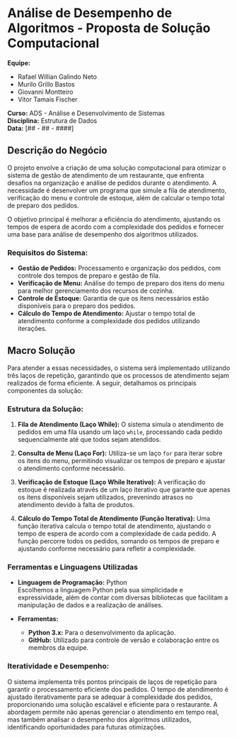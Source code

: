 # Análise de Desempenho de Algoritmos - Proposta de Solução Computacional

**Equipe:**

- Rafael Willian Galindo Neto
- Murilo Grillo Bastos
- Giovanni Montteiro
- Vitor Tamais Fischer

**Curso:** ADS - Análise e Desenvolvimento de Sistemas  
**Disciplina:** Estrutura de Dados  
**Data:** [## - ## - ####]  

## Descrição do Negócio

O projeto envolve a criação de uma solução computacional para otimizar o sistema de gestão de atendimento de um restaurante, que enfrenta desafios na organização e análise de pedidos durante o atendimento. A necessidade é desenvolver um programa que simule a fila de atendimento, verificação do menu e controle de estoque, além de calcular o tempo total de preparo dos pedidos.

O objetivo principal é melhorar a eficiência do atendimento, ajustando os tempos de espera de acordo com a complexidade dos pedidos e fornecer uma base para análise de desempenho dos algoritmos utilizados.

### Requisitos do Sistema:

- **Gestão de Pedidos:** Processamento e organização dos pedidos, com controle dos tempos de preparo e gestão de fila.
- **Verificação de Menu:** Análise do tempo de preparo dos itens do menu para melhor gerenciamento dos recursos de cozinha.
- **Controle de Estoque:** Garantia de que os itens necessários estão disponíveis para o preparo dos pedidos.
- **Cálculo do Tempo de Atendimento:** Ajustar o tempo total de atendimento conforme a complexidade dos pedidos utilizando iterações.

## Macro Solução

Para atender a essas necessidades, o sistema será implementado utilizando três laços de repetição, garantindo que os processos de atendimento sejam realizados de forma eficiente. A seguir, detalhamos os principais componentes da solução:

### Estrutura da Solução:

1. **Fila de Atendimento (Laço While):** O sistema simula o atendimento de pedidos em uma fila usando um laço `while`, processando cada pedido sequencialmente até que todos sejam atendidos.

2. **Consulta de Menu (Laço For):** Utiliza-se um laço `for` para iterar sobre os itens do menu, permitindo visualizar os tempos de preparo e ajustar o atendimento conforme necessário.

3. **Verificação de Estoque (Laço While Iterativo):** A verificação do estoque é realizada através de um laço iterativo que garante que apenas os itens disponíveis sejam utilizados, prevenindo atrasos no atendimento devido à falta de produtos.

4. **Cálculo do Tempo Total de Atendimento (Função Iterativa):** Uma função iterativa calcula o tempo total de atendimento, ajustando o tempo de espera de acordo com a complexidade de cada pedido. A função percorre todos os pedidos, somando os tempos de preparo e ajustando conforme necessário para refletir a complexidade.

### Ferramentas e Linguagens Utilizadas

- **Linguagem de Programação:** Python  
  Escolhemos a linguagem Python pela sua simplicidade e expressividade, além de contar com diversas bibliotecas que facilitam a manipulação de dados e a realização de análises.

- **Ferramentas:**
  - **Python 3.x:** Para o desenvolvimento da aplicação.
  - **GitHub:** Utilizado para controle de versão e colaboração entre os membros da equipe.

### Iteratividade e Desempenho:

O sistema implementa três pontos principais de laços de repetição para garantir o processamento eficiente dos pedidos. O tempo de atendimento é ajustado iterativamente para se adequar à complexidade dos pedidos, proporcionando uma solução escalável e eficiente para o restaurante. A abordagem permite não apenas gerenciar o atendimento em tempo real, mas também analisar o desempenho dos algoritmos utilizados, identificando oportunidades para futuras otimizações.

